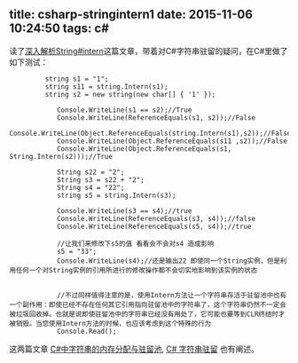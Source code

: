 title: csharp-stringintern1
date: 2015-11-06 10:24:50
tags: c#
---

读了[深入解析String#intern](http://http://tech.meituan.com/in_depth_understanding_string_intern.html)这篇文章，带着对C#字符串驻留的疑问，在C#里做了如下测试：

```
         string s1 = "1";
         string s11 = string.Intern(s1);
         string s2 = new string(new char[] { '1' });

            Console.WriteLine(s1 == s2);//True
            Console.WriteLine(ReferenceEquals(s1, s2));//False
            Console.WriteLine(Object.ReferenceEquals(string.Intern(s1),s2));//False
            Console.WriteLine(Object.ReferenceEquals(s11 ,s2));//False
            Console.WriteLine(Object.ReferenceEquals(s1,  String.Intern(s2)));//True

            String s22 = "2";
            String s3 = s22 + "2";
            String s4 = "22";
            string s5 = string.Intern(s3);

            Console.WriteLine(s3 == s4);//true
            Console.WriteLine(ReferenceEquals(s3, s4));//false
            Console.WriteLine(ReferenceEquals(s5, s4));//true

            //让我们来修改下s5的值 看看会不会对s4 造成影响
            s5 = "33";
            Console.WriteLine(s4);//还是输出22 即使同一个String实例，但是利用任何一个对String实例的引用所进行的修改操作都不会切实地影响到该实例的状态


            //不过同样值得注意的是，使用Intern方法让一个字符串存活于驻留池中也有一个副作用：即使已经不存在任何其它引用指向驻留池中的字符串了，这个字符串仍然不一定会被垃圾回收掉。也就是说即使驻留池中的字符串已经没有用处了，它可能也要等到CLR终结时才被销毁。当您使用Intern方法的时候，也应该考虑到这个特殊的行为
            Console.Read();
```

这两篇文章 [C#中字符串的内存分配与驻留池](http://kb.cnblogs.com/page/102225/), [C# 字符串驻留](http://blog.sina.com.cn/s/blog_7b60d05f0101s25l.html) 也有阐述。
